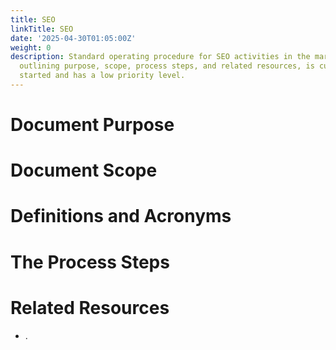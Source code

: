 ```yaml
---
title: SEO
linkTitle: SEO
date: '2025-04-30T01:05:00Z'
weight: 0
description: Standard operating procedure for SEO activities in the marketing department,
  outlining purpose, scope, process steps, and related resources, is currently not
  started and has a low priority level.
---
```



<!-- Unsupported block type: unsupported -->

# Document Purpose

<!-- Unsupported block type: divider -->

<!-- Unsupported block type: unsupported -->



# Document Scope

<!-- Unsupported block type: divider -->

<!-- Unsupported block type: unsupported -->

# Definitions and Acronyms

<!-- Unsupported block type: divider -->

<!-- Unsupported block type: child_database -->

# The Process Steps

<!-- Unsupported block type: divider -->



# Related Resources

<!-- Unsupported block type: divider -->

- .